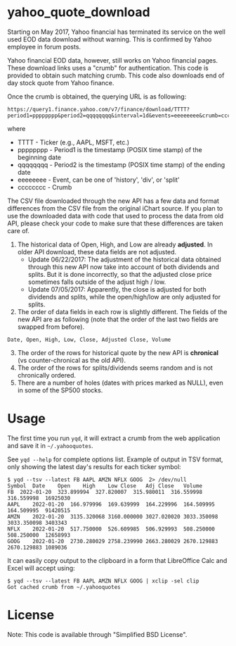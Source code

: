 # yahoo_quote_download

Starting on May 2017, Yahoo financial has terminated its service on the well used EOD data download without warning. This is confirmed by Yahoo employee in forum posts.

Yahoo financial EOD data, however, still works on Yahoo financial pages. These download links uses a "crumb" for authentication. This code is provided to obtain such matching crumb. This code also downloads end of day stock quote from Yahoo finance.

Once the crumb is obtained, the querying URL is as following:

```
https://query1.finance.yahoo.com/v7/finance/download/TTTT?period1=pppppppp&period2=qqqqqqqq&interval=1d&events=eeeeeeee&crumb=cccccccc
```

where

- TTTT - Ticker (e.g., AAPL, MSFT, etc.)
- pppppppp - Period1 is the timestamp (POSIX time stamp) of the beginning date
- qqqqqqqq - Period2 is the timestamp (POSIX time stamp) of the ending date
- eeeeeeee - Event, can be one of 'history', 'div', or 'split'
- cccccccc - Crumb

The CSV file downloaded through the new API has a few data and format differences from the CSV file from the original iChart source. If you plan to use the downloaded data with code that used to process the data from old API, please check your code to make sure that these differences are taken care of.

1. The historical data of Open, High, and Low are already **adjusted**. In older API download, these data fields are not adjusted.
   * Update 06/22/2017: The adjustment of the historical data obtained through this new API now take into account of both dividends and splits. But it is done incorrectly, so that the adjusted close price sometimes falls outside of the adjust high / low.
   * Update 07/05/2017: Apparently, the close is adjusted for both dividends and splits, while the open/high/low are only adjusted for splits.
2. The order of data fields in each row is slightly different. The fields of the new API are as following (note that the order of the last two fields are swapped from before).
```
Date, Open, High, Low, Close, Adjusted Close, Volume
```
3. The order of the rows for historical quote by the new API is **chronical** (vs counter-chronical as the old API).
4. The order of the rows for splits/dividends seems random and is not chronically ordered.
5. There are a number of holes (dates with prices marked as NULL), even in some of the SP500 stocks.

# Usage

The first time you run `yqd`, it will extract a crumb from the web
application and save it in `~/.yahooquotes`.

See `yqd --help` for complete options list. Example of output in TSV format, only showing the
latest day's results for each ticker symbol:

```
$ yqd --tsv --latest FB AAPL AMZN NFLX GOOG  2> /dev/null
Symbol	Date	Open	High	Low	Close	Adj Close	Volume
FB	2022-01-20	323.899994	327.820007	315.980011	316.559998	316.559998	16925030
AAPL	2022-01-20	166.979996	169.639999	164.229996	164.509995	164.509995	91420515
AMZN	2022-01-20	3135.320068	3160.000000	3027.020020	3033.350098	3033.350098	3403343
NFLX	2022-01-20	517.750000	526.609985	506.929993	508.250000	508.250000	12658993
GOOG	2022-01-20	2730.280029	2758.239990	2663.280029	2670.129883	2670.129883	1089036
```

It can easily copy output to the clipboard in a form that LibreOffice Calc and Excel will accept using:

```
$ yqd --tsv --latest FB AAPL AMZN NFLX GOOG | xclip -sel clip
Got cached crumb from ~/.yahooquotes
```

# License

Note: This code is available through "Simplified BSD License".
